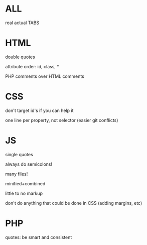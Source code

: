 ALL
===
real actual TABS

HTML
====
double quotes

attribute order: id, class, *

PHP comments over HTML comments


CSS
===
don't target id's if you can help it

one line per property, not selector (easier git conflicts)

JS
==
single quotes

always do semicolons!

many files!

minified+combined

little to no markup

don't do anything that could be done in CSS (adding margins, etc)
 

PHP
===
quotes: be smart and consistent






